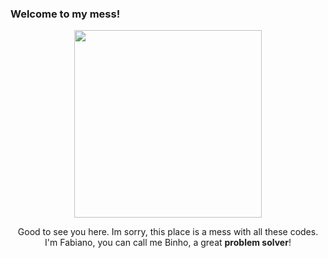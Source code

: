 ### Welcome to my mess!


<div align="center">
<img src="https://user-images.githubusercontent.com/117871430/212483723-4e7c2bc1-06c5-431f-9926-51c5497e1bbd.png" width="300px" />
</div>

<p align="center">
  Good to see you here. Im sorry, this place is a mess with all these codes. <br>I'm Fabiano, you can call me Binho, a great <strong>problem solver</strong>!

<!--
**binhorochatrybe/binhorochatrybe** is a ✨ _special_ ✨ repository because its `README.md` (this file) appears on your GitHub profile.

Here are some ideas to get you started:

- 🔭 I’m currently working on ...
- 🌱 I’m currently learning ...
- 👯 I’m looking to collaborate on ...
- 🤔 I’m looking for help with ...
- 💬 Ask me about ...
- 📫 How to reach me: ...
- 😄 Pronouns: ...
- ⚡ Fun fact: ...
-->
